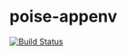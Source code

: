 poise-appenv
=============

[![Build Status](https://travis-ci.org/coderanger/poise-appenv.png?branch=master)](https://travis-ci.org/coderanger/poise-appenv)
